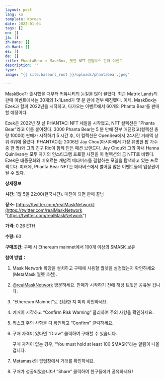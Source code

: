 ```yaml
---
layout: post
lang: ko
template: Korean
date: 2022-01-04
tags: []
en: []
ja: []
zh-Hans: []
zh-Hant: []
es: []
de: []
title: PhantaBear × MaskBox, 핫한 NFT 랜덤박스 판매 이벤트
description: ''
type: ''
image: "{{ site.baseurl_root }}/uploads/phantabear.jpeg"

---
```

MaskBox가 출시했을 때부터 커뮤니티의 눈길을 많이 끌었다. 최근 Matrix Lands의 판매 이벤트에서는 30개의 1×1Land가 몇 분 만에 전부 매진됐다. 이제, MaskBox는 Ezek과 함께 2022년을 시작하고, 다가오는 이벤트에서 60개의 Phanta Bear를 판매할 예정이다.

Ezek은 2022년 첫 날 PHANTACi NFT 세일을 시작했고, NFT 컬렉션은 "Phanta Bear"라고 이름 붙여졌다. 3000 Phanta Bear는 5 분 만에 전부 매진됐고(컬렉션 총량 10000) 판매가 시작하기 5 시간 후, 이 컬렉션은 OpenSea에서 24시간 거래액 상위 6위에 올랐다. PHANTACi는 2006년 Jay Chou(아시아에서 가장 유명한 팝 가수 중 한 명)와 그의 친구 Ric이 함께 만든 패션 브랜드다. Jay Chou와 그의 아내 Hanna Quinlivan는 모두 자기의 인스타그램 프로필 사진을 이 컬렉션의 곰 NFT로 바꿨다. Ezek은 대중문화와 떠오르는 개념적 메타버스를 결합하는 모델을 탐색하고 있는 프로젝트다. 미래에, Phanta Bear NFT는 메타버스에서 벌어질 많은 이벤트들의 입장권이 될 수 있다.

**상세정보**

**시간:** 1월 5일 22:00(한국시간). 매진이 되면 판매 끝남

**장소:** [https://twitter.com/realMaskNetwork](https://twitter.com/realMaskNetwork "https://twitter.com/realMaskNetwork")

**가격:** 0.26 ETH

**수량:** 60

**구매조건:** 구매 시 Ethereum mainnet에서 100개 이상의 $MASK 보유

**참여 방법：**

1. Mask Network 확장을 설치하고 구매에 사용할 월렛을 설정했는지 확인하세요(MetaMask 월렛 추천).
2. [@realMaskNetwork](https://twitter.com/realMaskNetwork) 방문하세요. 판매가 시작하기 전에 해당 트윗은 공유될 겁니다.
3. “Ethereum Mainnet”로 전환한 지 미리 확인하세요.
4. 예매이 시작하고 “Confirm Risk Warning” 클리하여 주의 사항을 확인하세요.
5. 리스크 주의 사항을 다 확인하고 “Confirm” 클릭하세요.
6. 구매 자격이 있다면 “Draw” 클릭하여 구매할 수 있습니다.

   구매 자격이 없는 경우, “You must hold at least 100 $MASK”라는 알림이 나올 겁니다.
7. Metamask의 팝업창에서 거래를 확인하세요.
8. 구매가 성공되었습니다! “Share” 클릭하여 친구들에거 공유하세요!